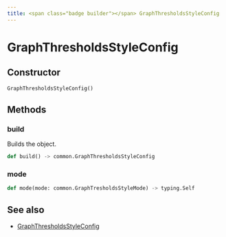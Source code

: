 ```yaml
---
title: <span class="badge builder"></span> GraphThresholdsStyleConfig
---
```

# <span class="badge builder"></span> GraphThresholdsStyleConfig

## Constructor

```python
GraphThresholdsStyleConfig()
```
## Methods

### <span class="badge object-method"></span> build

Builds the object.

```python
def build() -> common.GraphThresholdsStyleConfig
```

### <span class="badge object-method"></span> mode

```python
def mode(mode: common.GraphTresholdsStyleMode) -> typing.Self
```

## See also

 * <span class="badge object-type-class"></span> [GraphThresholdsStyleConfig](./object-GraphThresholdsStyleConfig.md)
